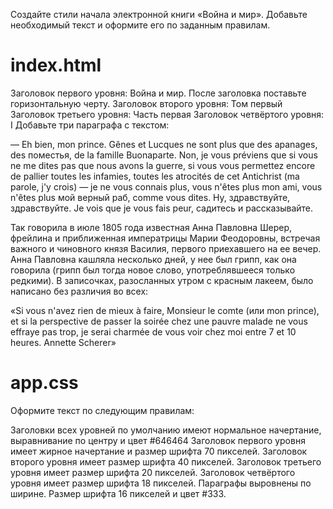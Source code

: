 Создайте стили начала электронной книги «Война и мир». Добавьте необходимый текст и оформите его по заданным правилам.

<h1>index.html</h1>
Заголовок первого уровня: Война и мир. После заголовка поставьте горизонтальную черту.
Заголовок второго уровня: Том первый
Заголовок третьего уровня: Часть первая
Заголовок четвёртого уровня: I
Добавьте три параграфа с текстом:

— Eh bien, mon prince. Gênes et Lucques ne sont plus que des apanages, des поместья, de la famille Buonaparte. Non, je vous préviens que si vous ne me dites pas que nous avons la guerre, si vous vous permettez encore de pallier toutes les infamies, toutes les atrocités de cet Antichrist (ma parole, j'y crois) — je ne vous connais plus, vous n'êtes plus mon ami, vous n'êtes plus мой верный раб, comme vous dites. Ну, здравствуйте, здравствуйте. Je vois que je vous fais peur, садитесь и рассказывайте.
 
Так говорила в июле 1805 года известная Анна Павловна Шерер, фрейлина и приближенная императрицы Марии Феодоровны, встречая важного и чиновного князя Василия, первого приехавшего на ее вечер. Анна Павловна кашляла несколько дней, у нее был грипп, как она говорила (грипп был тогда новое слово, употреблявшееся только редкими). В записочках, разосланных утром с красным лакеем, было написано без различия во всех:
 
«Si vous n'avez rien de mieux à faire, Monsieur le comte (или mon prince), et si la perspective de passer la soirée chez une pauvre malade ne vous effraye pas trop, je serai charmée de vous voir chez moi entre 7 et 10 heures. Annette Scherer»
<h1>app.css</h1>
Оформите текст по следующим правилам:

Заголовки всех уровней по умолчанию имеют нормальное начертание, выравнивание по центру и цвет #646464
Заголовок первого уровня имеет жирное начертание и размер шрифта 70 пикселей.
Заголовок второго уровня имеет размер шрифта 40 пикселей.
Заголовок третьего уровня имеет размер шрифта 20 пикселей.
Заголовок четвёртого уровня имеет размер шрифта 18 пикселей.
Параграфы выровнены по ширине. Размер шрифта 16 пикселей и цвет #333.
